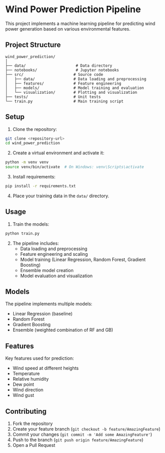 # Wind Power Prediction Pipeline

This project implements a machine learning pipeline for predicting wind power generation based on various environmental features.

## Project Structure

```
wind_power_prediction/
│
├── data/                      # Data directory
├── notebooks/                 # Jupyter notebooks
├── src/                      # Source code
│   ├── data/                 # Data loading and preprocessing
│   ├── features/             # Feature engineering
│   ├── models/               # Model training and evaluation
│   └── visualization/        # Plotting and visualization
├── tests/                    # Unit tests
└── train.py                  # Main training script
```

## Setup

1. Clone the repository:
```bash
git clone <repository-url>
cd wind_power_prediction
```

2. Create a virtual environment and activate it:
```bash
python -m venv venv
source venv/bin/activate  # On Windows: venv\Scripts\activate
```

3. Install requirements:
```bash
pip install -r requirements.txt
```

4. Place your training data in the `data/` directory.

## Usage

1. Train the models:
```bash
python train.py
```

2. The pipeline includes:
   - Data loading and preprocessing
   - Feature engineering and scaling
   - Model training (Linear Regression, Random Forest, Gradient Boosting)
   - Ensemble model creation
   - Model evaluation and visualization

## Models

The pipeline implements multiple models:
- Linear Regression (baseline)
- Random Forest
- Gradient Boosting
- Ensemble (weighted combination of RF and GB)

## Features

Key features used for prediction:
- Wind speed at different heights
- Temperature
- Relative humidity
- Dew point
- Wind direction
- Wind gust

## Contributing

1. Fork the repository
2. Create your feature branch (`git checkout -b feature/AmazingFeature`)
3. Commit your changes (`git commit -m 'Add some AmazingFeature'`)
4. Push to the branch (`git push origin feature/AmazingFeature`)
5. Open a Pull Request

